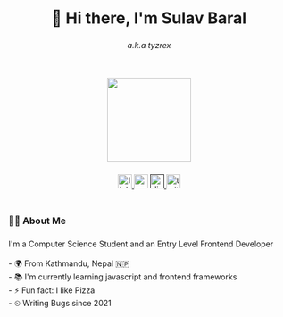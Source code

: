 <h1 align="center">👋 Hi there, I'm Sulav Baral</h1>

###

<h6 align="center">a.k.a tyzrex</h6>

###

<br clear="both">

<div align="center">
  <img height="150" src="https://mir-s3-cdn-cf.behance.net/project_modules/max_1200/79731568097599.5b50bca477735.jpg"  />
</div>

###

<div align="center">
 <a href="https://www.linkedin.com/in/sulav-baral-113b12264/" target"_blank">
    <img src="https://img.shields.io/static/v1?message=LinkedIn&logo=linkedin&label=&color=0077B5&logoColor=white&labelColor=&style=for-the-badge" height="25" alt="linkedin logo"  />
  </a>
  <img src="https://img.shields.io/static/v1?message=Gmail&logo=gmail&label=&color=D14836&logoColor=white&labelColor=&style=for-the-badge" height="25" alt="gmail logo"  />
  <a href="" target="_blank">
    <img src="https://img.shields.io/static/v1?message=Discord&logo=discord&label=&color=7289DA&logoColor=white&labelColor=&style=for-the-badge" height="25" alt="discord logo"  />
  </a>
  <a href="https://twitter.com/tyzrex7" target="_blank">
    <img src="https://img.shields.io/static/v1?message=Twitter&logo=twitter&label=&color=1DA1F2&logoColor=white&labelColor=&style=for-the-badge" height="25" alt="twitter logo"  />
  </a>
</div>

###

<div align="center">
  <img src="https://komarev.com/ghpvc/?username=tyzrex&style=flat-square&color=blue" alt=""/>
</div>

###

<h3 align="left">👩‍💻  About Me</h3>

###

<p align="left">I'm a Computer Science Student and an Entry Level Frontend Developer<br><br>- 🌍 From Kathmandu, Nepal 🇳🇵<br>- 📚 I'm currently learning javascript and frontend frameworks<br>- ⚡ Fun fact: I like Pizza<br>- ⏲ Writing Bugs since 2021</p>
